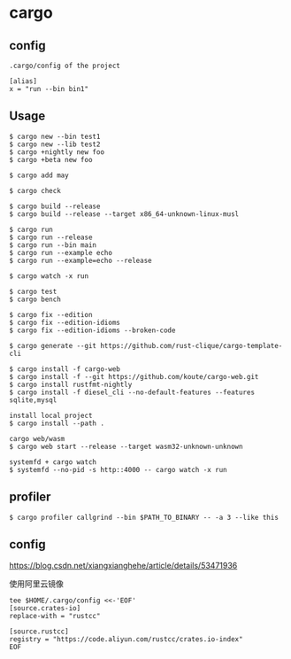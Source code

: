 # cargo

## config

    .cargo/config of the project

    [alias]
    x = "run --bin bin1"

## Usage

    $ cargo new --bin test1
    $ cargo new --lib test2
    $ cargo +nightly new foo
    $ cargo +beta new foo

    $ cargo add may

    $ cargo check

    $ cargo build --release
    $ cargo build --release --target x86_64-unknown-linux-musl

    $ cargo run
    $ cargo run --release
    $ cargo run --bin main
    $ cargo run --example echo
    $ cargo run --example=echo --release

    $ cargo watch -x run

    $ cargo test
    $ cargo bench

    $ cargo fix --edition
    $ cargo fix --edition-idioms
    $ cargo fix --edition-idioms --broken-code

    $ cargo generate --git https://github.com/rust-clique/cargo-template-cli

    $ cargo install -f cargo-web
    $ cargo install -f --git https://github.com/koute/cargo-web.git
    $ cargo install rustfmt-nightly
    $ cargo install -f diesel_cli --no-default-features --features sqlite,mysql

    install local project
    $ cargo install --path .

    cargo web/wasm
    $ cargo web start --release --target wasm32-unknown-unknown

    systemfd + cargo watch
    $ systemfd --no-pid -s http::4000 -- cargo watch -x run

## profiler

    $ cargo profiler callgrind --bin $PATH_TO_BINARY -- -a 3 --like this

## config

https://blog.csdn.net/xiangxianghehe/article/details/53471936

使用阿里云镜像

```
tee $HOME/.cargo/config <<-'EOF'
[source.crates-io]
replace-with = "rustcc"

[source.rustcc]
registry = "https://code.aliyun.com/rustcc/crates.io-index"
EOF
```
